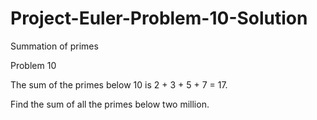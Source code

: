 # Project-Euler-Problem-10-Solution
Summation of primes


Problem 10 

The sum of the primes below 10 is 2 + 3 + 5 + 7 = 17.

Find the sum of all the primes below two million.
